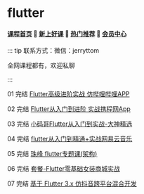 # flutter

#### [**课程首页**](../../README.md) 💖 [**新上好课**](./xshk.md) 💖 [**热门推荐**](./rmtj.md) 💖 [**会员中心**](./vip.md)

::: tip
联系方式：微信：jerryttom

全网课程都有，欢迎私聊

:::

01 完结 [Flutter高级进阶实战 仿哔哩哔哩APP](https://coding.imooc.com/class/487.html)

02 完结 [Flutter从入门到进阶 实战携程网App](https://coding.imooc.com/class/321.html)

03 完结 [小码哥Flutter从入门到实战-大神精选](https://ke.qq.com/course/469774)

04 完结 [flutter从入门到精通+实战网易云音乐](https://ke.qq.com/course/3030481)

05 完结 [ 珠峰 flutter专题课(架构)](http://www.javascriptpeixun.cn/goods/show/92)

06  完结 [套餐-Flutter零基础女装商城实战](https://ke.qq.com/course/package/18833)

07 完结 [基于 Flutter 3.x 仿抖音跨平台混合开发](https://coding.imooc.com/class/583.html)
